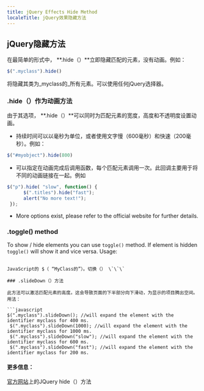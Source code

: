 ```yaml
---
title: jQuery Effects Hide Method
localeTitle: jQuery效果隐藏方法
---
```

## jQuery隐藏方法

在最简单的形式中， **.hide（）**立即隐藏匹配的元素，没有动画。例如：

```javascript
$(".myclass").hide() 
```

将隐藏其类为_myclass的_所有元素。可以使用任何jQuery选择器。

### .hide（）作为动画方法

由于其选项， **.hide（）**可以同时为匹配元素的宽度，高度和不透明度设置动画。

*   持续时间可以以毫秒为单位，或者使用文字慢（600毫秒）和快速（200毫秒）。例如：

```javascript
$("#myobject").hide(800) 
```

*   可以指定在动画完成后调用函数，每个匹配元素调用一次。此回调主要用于将不同的动画链接在一起。例如

```javascript
$("p").hide( "slow", function() { 
      $(".titles").hide("fast"); 
      alert("No more text!"); 
 }); 
  ``` 
 * More options exist, please refer to the official website for further details. 
 
 ### .toggle() method 
 
 To show / hide elements you can use ```toggle()``` method. If element is hidden ```toggle()``` will show it and vice versa. 
 Usage: 
```

JavaScript的 $（ “MyClass的”）。切换（） \`\`\`

### .slideDown（）方法

此方法可以激活匹配元素的高度。这会导致页面的下半部分向下滑动，为显示的项目腾出空间。 用法：

```javascript
$(".myclass").slideDown(); //will expand the element with the identifier myclass for 400 ms. 
 $(".myclass").slideDown(1000); //will expand the element with the identifier myclass for 1000 ms. 
 $(".myclass").slideDown("slow"); //will expand the element with the identifier myclass for 600 ms. 
 $(".myclass").slideDown("fast"); //will expand the element with the identifier myclass for 200 ms. 
```

#### 更多信息：

[官方网站](http://api.jquery.com/hide/)上的JQuery hide（）方法